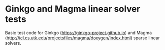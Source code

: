 # Ginkgo and Magma linear solver tests

Basic test code for Ginkgo (https://ginkgo-project.github.io) and Magma (http://icl.cs.utk.edu/projectsfiles/magma/doxygen/index.html) sparse linear solvers.
